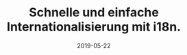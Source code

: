 ---
title: "Schnelle und einfache Internationalisierung mit i18n."
tags: [i18n, gatsby, github, netlify]
date: 2019-05-22
path: blog/de/i18n
cover: ./preview.png
excerpt: Eine unterhaltsame Möglichkeit, einen Blog in mehreren Sprachen zu veröffentlichen.
---